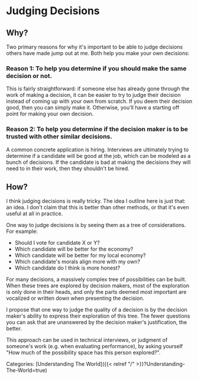# Judging Decisions

## Why?

Two primary reasons for why it's important to be able to judge
decisions others have made jump out at me.  Both help you make your own
decisions:

### Reason 1: To help you determine if you should make the same decision or not.

This is fairly straightforward: if someone else has already gone through the
work of making a decision, it can be easier to try to judge their decision
instead of coming up with your own from scratch. If you deem their decision
good, then you can simply make it. Otherwise, you'll have a starting off point
for making your own decision.

### Reason 2: To help you determine if the decision maker is to be trusted with other similar decisions.

A common concrete application is hiring. Interviews are ultimately trying to
determine if a candidate will be good at the job, which can be modeled as a
bunch of decisions. If the candidate is bad at making the decisions they will
need to in their work, then they shouldn't be hired.

## How?

I think judging decisions is really tricky. The idea I outline here is just
that: an idea. I don't claim that this is better than other methods, or that
it's even useful at all in practice.

One way to judge decisions is by seeing them as a tree of considerations. For
example:

- Should I vote for candidate X or Y?
 - Which candidate will be better for the economy?
  - Which candidate will be better for my local economy?
 - Which candidate's morals align more with my own?
 - Which candidate do I think is more honest?

For many decisions, a massively complex tree of possibilities can be built.
When these trees are explored by decision makers, most of the exploration is
only done in their heads, and only the parts deemed most important are
vocalized or written down when presenting the decision.

I propose that one way to judge the quality of a decision is by the decision
maker's ability to express their exploration of this tree. The fewer questions
you can ask that are unanswered by the decision maker's justification, the
better.

This approach can be used in technical interviews, or judgment of someone's
work (e.g. when evaluating performance), by asking yourself "How much of the
possibility space has this person explored?".

Categories:
[Understanding The World]({{< relref "/" >}}?Understanding-The-World=true)